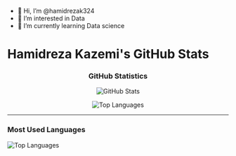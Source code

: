 - 👋 Hi, I’m @hamidrezak324
- 👀 I’m interested in Data
- 🌱 I’m currently learning Data science

<!---
hamidrezak324/hamidrezak324 is a ✨ special ✨ repository because its `README.md` (this file) appears on your GitHub profile.
You can click the Preview link to take a look at your changes.
--->
# Hamidreza Kazemi's GitHub Stats

<div align="center">

### GitHub Statistics

![GitHub Stats](https://github-readme-stats.vercel.app/api?username=hamidrezak324&show_icons=true&theme=radical&count_private=true)

![Top Languages](https://github-readme-stats.vercel.app/api/top-langs/?username=hamidrezak324&layout=compact&theme=radical)

</div>

---

### Most Used Languages


![Top Languages](https://github-readme-stats.vercel.app/api/top-langs/?username=hamidrezak324&layout=compact&theme=radical)


